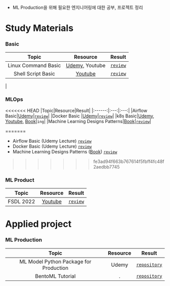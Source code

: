 - ML Production을 위해 필요한 엔지니어링에 대한 공부, 프로젝트 정리

# Study Materials

### Basic

|Topic|Resource|Result|
|:------:|:---:|:---:|
|Linux Command Basic|[Udemy](https://www.udemy.com/course/linux-command-line-colt/), Youtube|[`review`](https://minsoo9506.github.io/04-linux-udemy/)|
|Shell Script Basic|[Youtube](https://www.youtube.com/playlist?list=PLApuRlvrZKog2XlvGJQh9KY8ePCvUG7Je)|[`review`](https://minsoo9506.github.io/05-shell/)
|

### MLOps

<<<<<<< HEAD
|Topic|Resource|Result|
|:------:|:---:|:---:|
|Airflow Basic|[Udemy](https://www.udemy.com/course/the-complete-hands-on-course-to-master-apache-airflow/)|[`review`](https://minsoo9506.github.io/categories/airflow/)|
|Docker Basic |[Udemy](https://www.udemy.com/course/docker-kubernetes-2022/)|[`review`](https://minsoo9506.github.io/categories/docker/)|
|k8s Basic|[Udemy](https://www.udemy.com/course/docker-kubernetes-2022/), [Youtube](https://www.youtube.com/playlist?list=PLApuRlvrZKohaBHvXAOhUD-RxD0uQ3z0c), [Book](http://www.yes24.com/Product/Goods/84927385)|`ing`|
|Machine Learning Designs Patterns|[Book](https://www.amazon.com/Machine-Learning-Design-Patterns-Preparation/dp/1098115783)|[`review`](./review/book_ML_Design_Patterns/)|

=======
- Airflow Basic (Udemy Lecture) [`review`](https://minsoo9506.github.io/categories/airflow/)
- Docker Basic (Udemy Lecture) [`review`](https://minsoo9506.github.io/categories/docker/)
- Machine Learning Designs Patterns ([Book](https://www.oreilly.com/library/view/machine-learning-design/9781098115777/)) [`review`](./review/book_ML_design_patterns)
>>>>>>> fe3ad94f663b767614f5fbff4fc48f2aedbb7745

### ML Product

|Topic|Resource|Result|
|:------:|:---:|:---:|
|FSDL 2022|[Youtube](https://fullstackdeeplearning.com/course/2022/)|[`review`](https://github.com/minsoo9506/FSDL2022-study)|

# Applied project

### ML Production

|Topic|Resource|Result|
|:------:|:---:|:---:|
|ML Model Python Package for Production|Udemy|[`repository`](https://github.com/minsoo9506/fraudDetection)|
|BentoML Tutorial|.|[`repository`](https://github.com/minsoo9506/BentoML-model-serving)|